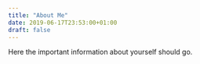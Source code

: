```yaml
---
title: "About Me"
date: 2019-06-17T23:53:00+01:00
draft: false
---
```


Here the important information about yourself should go.
